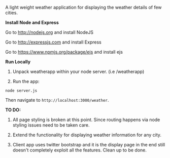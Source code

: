 A light weight weather application for displaying the weather details of few cities.

**Install Node and Express**

Go to http://nodejs.org and install NodeJS

Go to http://expressjs.com and install Express

Go to https://www.npmjs.org/package/ejs and install ejs

**Run Locally**

1. Unpack weatherapp within your node server. (i.e <node server location>/weatherapp)

2. Run the app:

`node server.js`

Then navigate to `http://localhost:3000/weather`. 

**TO DO:** 

1. All page styling is broken at this point. Since routing happens via node styling issues need to be taken care. 

2. Extend the functionality for displaying weather information for any city.

3. Client app uses twitter bootstrap and it is the display page in the end still doesn't completely exploit all the features. Clean up to be done.

